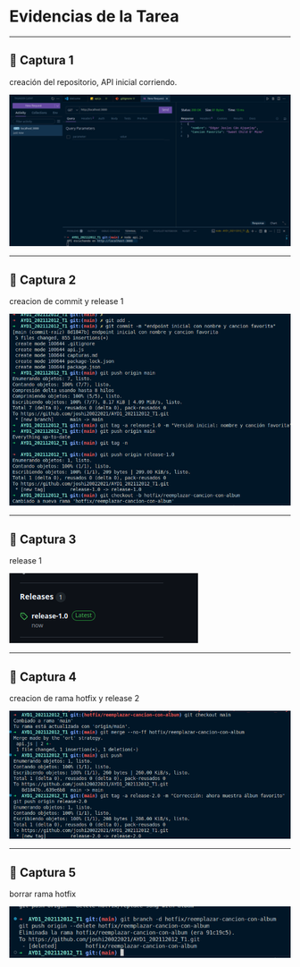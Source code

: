 # Evidencias de la Tarea

---

## 📌 Captura 1
creación del repositorio, API inicial corriendo.

![Captura 1](./Capturas/Captura1.png)

---
## 📌 Captura 2
creacion de commit y release 1

![Captura 3](./Capturas/Captura3.png)

---

## 📌 Captura 3
release 1

![Captura 2](./Capturas/Captura2.png)

---


## 📌 Captura 4
creacion de rama hotfix y release 2

![Captura 4](./Capturas/Captura4.png)

---

## 📌 Captura 5
borrar rama hotfix

![Captura 5](./Capturas/Captura5.png)

